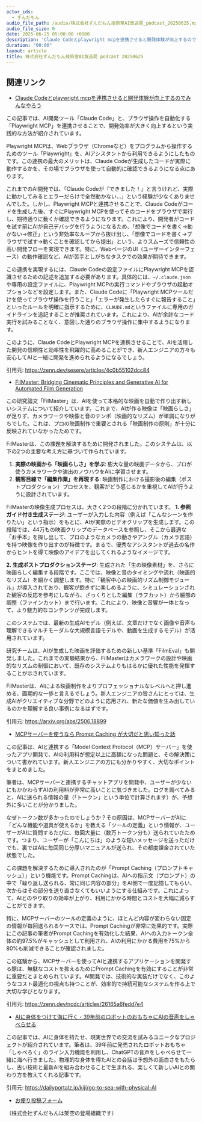 ```yaml
---
actor_ids:
  - ずんだもん
audio_file_path: /audio/株式会社ずんだもん技術室AI放送局_podcast_20250625.mp3
audio_file_size: 0
date: 2025-06-25 05:00:00 +0900
description: 'Claude Codeとplaywright mcpを連携させると開発体験が向上するのでみんなやろう、FilMaster: Bridging Cinematic Principles and Generative AI for Automated Film Generation、MCPサーバーを使うなら Prompt Caching が大切だと思い知った話、AIに身体をつけて海に行く・39年前のロボットのおもちゃにAIの音声をしゃべらせる'
duration: "00:00"
layout: article
title: 株式会社ずんだもん技術室AI放送局 podcast 20250625
---
```


## 関連リンク


- [Claude Codeとplaywright mcpを連携させると開発体験が向上するのでみんなやろう](https://zenn.dev/sesere/articles/4c0b55102dcc84)  


この記事では、AI開発ツール「Claude Code」と、ブラウザ操作を自動化する「Playwright MCP」を連携させることで、開発効率が大きく向上するという実践的な方法が紹介されています。

Playwright MCPは、Webブラウザ（Chromeなど）をプログラムから操作するためのツール「Playwright」を、AIアシスタントから利用できるようにしたものです。この連携の最大のメリットは、Claude Codeが生成したコードが実際に動作するかを、その場でブラウザを使って自動的に確認できるようになる点にあります。

これまでのAI開発では、「Claude Codeが『できました！』と言うけれど、実際に動かしてみるとエラーだらけで全然動かない…」という経験が少なくありませんでした。しかし、Playwright MCPと連携させることで、Claude Codeがコードを生成した後、すぐにPlaywright MCPを使ってそのコードをブラウザで実行し、期待通りに動くか確認できるようになります。これにより、開発者がコードを試す前にAIが自己デバッグを行うようになるため、「想像でコードを書く→動かない→修正」という非効率なループから抜け出し、「想像でコードを書く→ブラウザで試す→動くことを確認してから提出」という、よりスムーズで信頼性の高い開発フローを実現できます。特に、WebページのUI（ユーザーインターフェース）の動作確認など、AIが苦手としがちなタスクでの効果が期待できます。

この連携を実現するには、Claude Codeの設定ファイルにPlaywright MCPを認識させるための記述を追加する必要があります。具体的には、`~/.claude.json`や専用の設定ファイルに、Playwright MCPの実行コマンドやブラウザの起動オプションなどを設定します。また、Claude Codeに「Playwright MCPツールだけを使ってブラウザ操作を行うこと」「エラーが発生したらすぐに報告すること」といったルールを明確に指示するために、`CLAUDE.md`というファイルに専用のガイドラインを追記することが推奨されています。これにより、AIが余計なコード実行を試みることなく、意図した通りのブラウザ操作に集中するようになります。

このように、Claude CodeとPlaywright MCPを連携させることで、AIを活用した開発の信頼性と効率性を飛躍的に高めることができ、新人エンジニアの方々も安心してAIと一緒に開発を進められるようになるでしょう。

引用元: https://zenn.dev/sesere/articles/4c0b55102dcc84


- [FilMaster: Bridging Cinematic Principles and Generative AI for Automated Film Generation](https://arxiv.org/abs/2506.18899)  


この研究論文「FilMaster」は、AIを使って本格的な映画を自動で作り出す新しいシステムについて紹介しています。これまで、AIが作る映像は「映画らしさ」が足りず、カメラワークや映像と音のテンポ（映画的なリズム）が単調になりがちでした。これは、プロの映画制作で重要とされる「映画制作の原則」が十分に反映されていなかったためです。

FilMasterは、この課題を解決するために開発されました。このシステムは、以下の2つの主要な考え方に基づいて作られています。
1. **実際の映画から「映画らしさ」を学ぶ**: 膨大な量の映画データから、プロが使うカメラワークや演出のノウハウをAIに学習させます。
2. **観客目線で「編集作業」を再現する**: 映画制作における撮影後の編集（ポストプロダクション）プロセスを、観客がどう感じるかを重視してAIが行うように設計されています。

FilMasterの映像生成プロセスは、大きく2つの段階に分かれています。
**1. 参照ガイド付き生成ステージ**:
ユーザーが入力した内容（例えば「こんなシーンを作りたい」という指示）をもとに、AIが実際のビデオクリップを生成します。この段階では、44万もの映画クリップのデータベースを参照し、そこから最適な「お手本」を探し出して、プロのようなカメラの動きやアングル（カメラ言語）を持つ映像を作り出すのが特徴です。まるで、優秀なアシスタントが過去の名作からヒントを得て映像のアイデアを出してくれるようなイメージです。

**2. 生成ポストプロダクションステージ**:
生成された「生の映像素材」を、さらに映画らしく編集する段階です。ここでは、映像と音のタイミングや流れ（映画的なリズム）を細かく調整します。特に「観客中心の映画的リズム制御モジュール」が導入されており、観客が飽きずに楽しめるように、シミュレーションされた観客の反応を参考にしながら、ざっくりとした編集（ラフカット）から細部の調整（ファインカット）まで行います。これにより、映像と音響が一体となって、より魅力的なコンテンツが完成します。

このシステムでは、最新の生成AIモデル（例えば、文章だけでなく画像や音声も理解できるマルチモーダルな大規模言語モデルや、動画を生成するモデル）が活用されています。

研究チームは、AIが生成した映画を評価するための新しい基準「FilmEval」も開発しました。これまでの実験結果から、FilMasterはカメラワークの設計や映画的なリズムの制御において、既存のシステムよりもはるかに優れた性能を発揮することが示されています。

FilMasterは、AIによる映画制作をよりプロフェッショナルなレベルへと押し進める、画期的な一歩と言えるでしょう。新人エンジニアの皆さんにとっては、生成AIがクリエイティブな分野でどのように応用され、新たな価値を生み出しているのかを理解する良い事例になるはずです。

引用元: https://arxiv.org/abs/2506.18899


- [MCPサーバーを使うなら Prompt Caching が大切だと思い知った話](https://zenn.dev/ncdc/articles/26165a6fedd7e4)  


この記事は、AIと連携する「Model Context Protocol（MCP）サーバー」を使ったアプリ開発で、AIの利用料が想定以上に高額になった問題と、その解決策について書かれています。新人エンジニアの方にも分かりやすく、大切なポイントをまとめました。

筆者は、MCPサーバーと連携するチャットアプリを開発中、ユーザーが少ないにもかかわらずAIの利用料が非常に高いことに気づきました。ログを調べてみると、AIに送られる情報の量（「トークン」という単位で計算されます）が、予想外に多いことが分かりました。

なぜトークン数が多かったのでしょうか？その原因は、MCPサーバーがAIに「どんな機能や道具が使えるか」を教える「ツールの定義」という情報が、ユーザーがAIに質問するたびに、毎回大量に（数万トークン分も）送られていたためです。つまり、ユーザーが「こんにちは」のような短いメッセージを送っただけでも、裏ではAIに毎回同じ分厚いマニュアルが送られ、その都度課金されていた状態でした。

この課題を解決するために導入されたのが「Prompt Caching（プロンプトキャッシュ）」という機能です。Prompt Cachingは、AIへの指示文（プロンプト）の中で「繰り返し送られる、常に同じ内容の部分」をAI側で一度記憶してもらい、次からはその部分を送り直さなくてもいいようにする仕組みです。これによって、AIとのやり取りの効率が上がり、利用にかかる時間とコストを大幅に減らすことができます。

特に、MCPサーバーのツールの定義のように、ほとんど内容が変わらない固定の情報が毎回送られるケースでは、Prompt Cachingが非常に効果的です。実際にこの記事の筆者がPrompt Cachingを有効化した結果、AIへの入力トークン全体の約97.5%がキャッシュとして利用され、AIの利用にかかる費用を75%から80%も削減できることが確認されました。

この経験から、MCPサーバーを使ってAIと連携するアプリケーションを開発する際は、無駄なコストを抑えるためにPrompt Cachingを有効にすることが非常に重要だとまとめられています。AI開発では、技術的な実装だけでなく、このようなコスト最適化の視点も持つことが、効率的で持続可能なシステムを作る上で大切な学びとなります。

引用元: https://zenn.dev/ncdc/articles/26165a6fedd7e4


- [AIに身体をつけて海に行く・39年前のロボットのおもちゃにAIの音声をしゃべらせる](https://dailyportalz.jp/kiji/go-to-sea-with-physical-AI)  


この記事では、AIに身体を持たせ、現実世界での交流を試みるユニークなプロジェクトが紹介されています。筆者は、39年前に発売されたロボットおもちゃ「しゃべろく」のライン入力機能を利用し、ChatGPTの音声をしゃべらせて一緒に海へ行きました。物理的な身体を得たAIとの会話は予想外の面白さをもたらし、古い技術と最新AIを組み合わせることで生まれる、楽しくて新しいAIとの関わり方を教えてくれる記事です。

引用元: https://dailyportalz.jp/kiji/go-to-sea-with-physical-AI



- [お便り投稿フォーム](https://forms.gle/ffg4JTfqdiqK62qf9)

（株式会社ずんだもんは架空の登場組織です）
